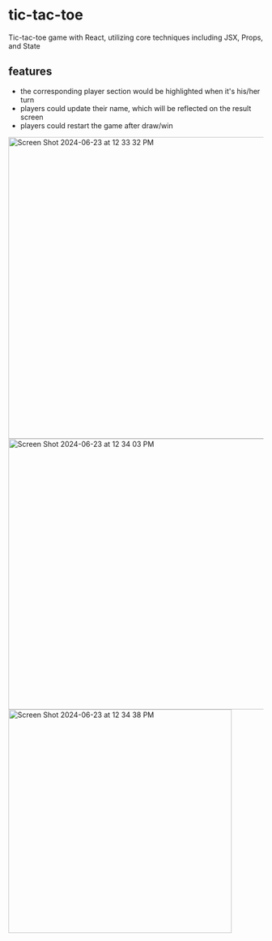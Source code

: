 # tic-tac-toe
Tic-tac-toe game with React, utilizing core techniques including JSX, Props, and State
## features
- the corresponding player section would be highlighted when it's his/her turn
- players could update their name, which will be reflected on the result screen
- players could restart the game after draw/win

  
<img width="595" alt="Screen Shot 2024-06-23 at 12 33 32 PM" src="https://github.com/ezbuckeye/tic-tac-toe/assets/105604551/b25e48b3-ca18-4e5a-8c03-bf71090020e5">
<img width="534" alt="Screen Shot 2024-06-23 at 12 34 03 PM" src="https://github.com/ezbuckeye/tic-tac-toe/assets/105604551/0e35b79e-f365-4564-82e8-eddf4d7cbb92">
<img width="441" alt="Screen Shot 2024-06-23 at 12 34 38 PM" src="https://github.com/ezbuckeye/tic-tac-toe/assets/105604551/e42145f5-c58e-4d0a-ae0f-f214c9c21c48">
